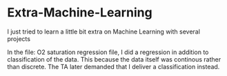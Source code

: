 # Extra-Machine-Learning
I just tried to learn a little bit extra on Machine Learning with several projects

In the file: O2 saturation regression file, I did a regression in addition to classification of the data. This because the data itself was continous rather than discrete. The TA later demanded that I deliver a classification instead. 
